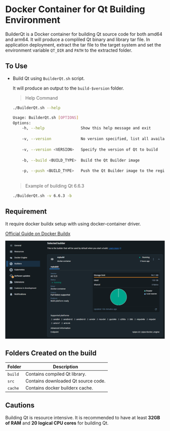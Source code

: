 

# Docker Container for Qt Building Environment

BuilderQt is a Docker container for building Qt source code for both amd64 and arm64. It will produce a compliled Qt binary and library tar file. In application deployment, extract the tar file to the target system and set the environment variable `QT_DIR` and `PATH` to the extracted folder.


## To Use

- Build Qt using `BuilderQt.sh` script.
  
	It will produce an output to the `build-$version` folder.

	> Help Command
	```bash
	./BuilderQt.sh --help
	```
	```bash
	Usage: BuilderQt.sh [OPTIONS]
	Options:
        -h, --help                Show this help message and exit

		-v, --version             No version specified, list all available versions

        -v, --version <VERSION>   Specify the version of Qt to build

		-b, --build <BUILD_TYPE>  Build the Qt Builder image

		-p, --push <BUILD_TYPE>   Push the Qt Builder image to the registry
                                  
	```

	> Example of building Qt 6.6.3
	```bash
	./BuilderQt.sh -v 6.6.3 -b
	```


## Requirement

It require docker buildx setup with using docker-container driver.

[Official Guide on Docker Buildx](https://docs.docker.com/reference/cli/docker/buildx/create/#driver)

![Docker Buildx](docs/img/builder.png)



## Folders Created on the build

| Folder | Description |
| ------ | ----------- |
| `build` | Contains compiled Qt library. |
| `src` | Contains downloaded Qt source code. |
| `cache` | Contains docker builderx cache. |



## Cautions

Building Qt is resource intensive. It is recommended to have at least **32GB of RAM** and **20 logical CPU cores** for building Qt.
